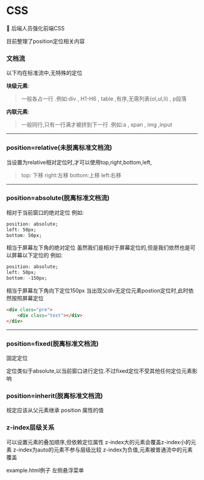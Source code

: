 # CSS
:balloon:  后端人员强化前端CSS

目前整理了position定位相关内容

### 文档流
 以下均在标准流中,无特殊的定位

**块级元素**: 
> 一般各占一行 .例如:div , H1-H6 , table ,有序,无需列表(ol,ul,li) , p段落

**内联元素**:
> 一般同行,只有一行满才被挤到下一行 .例如:a , span , img ,input

------

### position=relative(未脱离标准文档流)
当设置为relative相对定位时,才可以使用top,right,bottom,left,
> top: 下移   right:左移 bottom:上移 left:右移

------
### position=absolute(脱离标准文档流)
相对于当前窗口的绝对定位
例如: 
``` css
position: absolute;
left: 50px;
bottom: 50px;
```
相当于屏幕左下角的绝对定位
虽然我们是相对于屏幕定位的,但是我们依然也是可以屏幕以下定位的
例如:
``` css
position: absolute;
left: 50px;
bottom: -150px;
```
相当于屏幕左下角向下定位150px
当出现父div无定位元素postion定位时,此时依然按照屏幕定位
```html
<div class="pre">
    <div class="test"></div>
</div>
```
------

### position=fixed(脱离标准文档流)
固定定位

定位类似于absolute,以当前窗口进行定位.不过fixed定位不受其他任何定位元素影响

### position=inherit(脱离标准文档流)
规定应该从父元素继承 position 属性的值   


### z-index层级关系
可以设置元素的叠加顺序,但依赖定位属性
z-index大的元素会覆盖z-index小的元素
z-index为auto的元素不参与层级比较
z-index为负值,元素被普通流中的元素覆盖

example.html例子
左侧悬浮菜单


